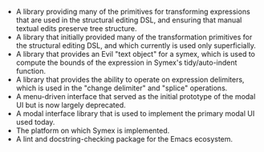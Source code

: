* A library providing many of the primitives for transforming expressions that are used in the structural editing DSL, and ensuring that manual textual edits preserve tree structure.
* A library that initially provided many of the transformation primitives for the structural editing DSL, and which currently is used only superficially.
* A library that provides an Evil "text object" for a symex, which is used to compute the bounds of the expression in Symex's tidy/auto-indent function.
* A library that provides the ability to operate on expression delimiters, which is used in the "change delimiter" and "splice" operations.
* A menu-driven interface that served as the initial prototype of the modal UI but is now largely deprecated.
* A modal interface library that is used to implement the primary modal UI used today.
* The platform on which Symex is implemented.
* A lint and docstring-checking package for the Emacs ecosystem.
